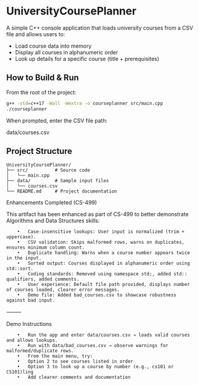 # UniversityCoursePlanner

A simple C++ console application that loads university courses from a CSV file and allows users to:

- Load course data into memory
- Display all courses in alphanumeric order
- Look up details for a specific course (title + prerequisites)

## How to Build & Run

From the root of the project:

```bash
g++ -std=c++17 -Wall -Wextra -o courseplanner src/main.cpp
./courseplanner
```

When prompted, enter the CSV file path:

data/courses.csv

## Project Structure

```
UniversityCoursePlanner/
├── src/          # Source code
│   └── main.cpp
├── data/         # Sample input files
│   └── courses.csv
└── README.md     # Project documentation
```

Enhancements Completed (CS-499)

This artifact has been enhanced as part of CS-499 to better demonstrate Algorithms and Data Structures skills:
```
	•	Case-insensitive lookups: User input is normalized (trim + uppercase).
	•	CSV validation: Skips malformed rows, warns on duplicates, ensures minimum column count.
	•	Duplicate handling: Warns when a course number appears twice in the input.
	•	Sorted output: Courses displayed in alphanumeric order using std::sort.
	•	Coding standards: Removed using namespace std;, added std:: qualifiers, added comments.
	•	User experience: Default file path provided, displays number of courses loaded, clearer error messages.
	•	Demo file: Added bad_courses.csv to showcase robustness against bad input.
```
⸻

Demo Instructions
```
	•	Run the app and enter data/courses.csv → loads valid courses and allows lookups.
	•	Run with data/bad_courses.csv → observe warnings for malformed/duplicate rows.
	•	From the main menu, try:
	•	Option 2 to see courses listed in order
	•	Option 3 to look up a course by number (e.g., cs101 or CS101)ling
	•	Add clearer comments and documentation
```